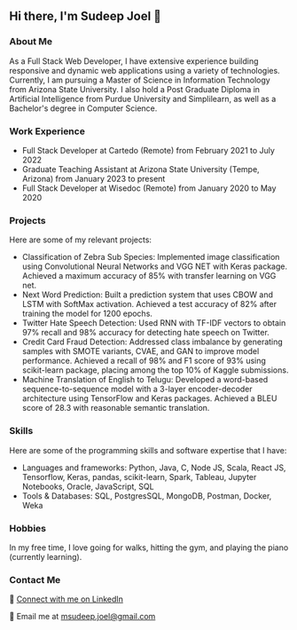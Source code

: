 ## Hi there, I'm Sudeep Joel 👋

### About Me

As a Full Stack Web Developer, I have extensive experience building responsive and dynamic web applications using a variety of technologies. Currently, I am pursuing a Master of Science in Information Technology from Arizona State University. I also hold a Post Graduate Diploma in Artificial Intelligence from Purdue University and Simplilearn, as well as a Bachelor's degree in Computer Science.

### Work Experience

- Full Stack Developer at Cartedo (Remote) from February 2021 to July 2022
- Graduate Teaching Assistant at Arizona State University (Tempe, Arizona) from January 2023 to present
- Full Stack Developer at Wisedoc (Remote) from January 2020 to May 2020

### Projects

Here are some of my relevant projects:

- Classification of Zebra Sub Species: Implemented image classification using Convolutional Neural Networks and VGG NET with Keras package. Achieved a maximum accuracy of 85% with transfer learning on VGG net.
- Next Word Prediction: Built a prediction system that uses CBOW and LSTM with SoftMax activation. Achieved a test accuracy of 82% after training the model for 1200 epochs.
- Twitter Hate Speech Detection: Used RNN with TF-IDF vectors to obtain 97% recall and 98% accuracy for detecting hate speech on Twitter.
- Credit Card Fraud Detection: Addressed class imbalance by generating samples with SMOTE variants, CVAE, and GAN to improve model performance. Achieved a recall of 98% and F1 score of 93% using scikit-learn package, placing among the top 10% of Kaggle submissions.
- Machine Translation of English to Telugu: Developed a word-based sequence-to-sequence model with a 3-layer encoder-decoder architecture using TensorFlow and Keras packages. Achieved a BLEU score of 28.3 with reasonable semantic translation.

### Skills

Here are some of the programming skills and software expertise that I have:

- Languages and frameworks: Python, Java, C, Node JS, Scala, React JS, Tensorflow, Keras, pandas, scikit-learn, Spark, Tableau, Jupyter Notebooks, Oracle, JavaScript, SQL
- Tools & Databases: SQL, PostgresSQL, MongoDB, Postman, Docker, Weka

### Hobbies

In my free time, I love going for walks, hitting the gym, and playing the piano (currently learning).

### Contact Me

🔗 [Connect with me on LinkedIn](https://www.linkedin.com/in/msudeepjoel/)

📧 Email me at [msudeep.joel@gmail.com](mailto:msudeep.joel@gmail.com)
